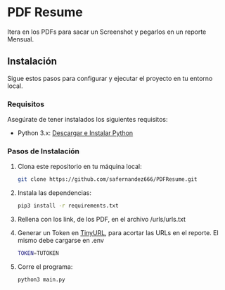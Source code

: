 # PDF Resume

Itera en los PDFs para sacar un Screenshot y pegarlos en un reporte Mensual.

## Instalación

Sigue estos pasos para configurar y ejecutar el proyecto en tu entorno local.

### Requisitos

Asegúrate de tener instalados los siguientes requisitos:

- Python 3.x: [Descargar e Instalar Python](https://www.python.org/downloads/)

### Pasos de Instalación

1. Clona este repositorio en tu máquina local:

   ```bash
   git clone https://github.com/safernandez666/PDFResume.git

2. Instala las dependencias: 

   ```bash
   pip3 install -r requirements.txt

3. Rellena con los link, de los PDF, en el archivo /urls/urls.txt 

4. Generar un Token en [TinyURL](https://tinyurl.com/), para acortar las URLs en el reporte. El mismo debe cargarse en .env

   ```bash
   TOKEN=TUTOKEN

5. Corre el programa:

   ```bash
   python3 main.py

